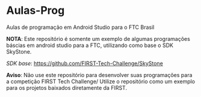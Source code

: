 # Aulas-Prog
Aulas de programação em Android Studio para o FTC Brasil

**NOTA**: Este repositório é somente um exemplo de algumas programações báscias em android studio para a FTC, utilizando como base o SDK SkyStone.

*SDK base*: https://github.com/FIRST-Tech-Challenge/SkyStone

**Aviso**: Não use este repositório para desenvolver suas programações para a competição FIRST Tech Challenge/ Utilize o repositório como um exemplo para os projetos baixados diretamente da FIRST.
